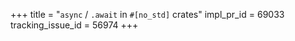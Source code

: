+++
title = "`async` / `.await` in `#[no_std]` crates"
impl_pr_id = 69033
tracking_issue_id = 56974
+++
